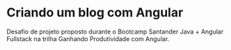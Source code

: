# Criando um blog com Angular
Desafio de projeto proposto durante o Bootcamp Santander Java + Angular Fullstack na trilha Ganhando Produtividade com Angular.
